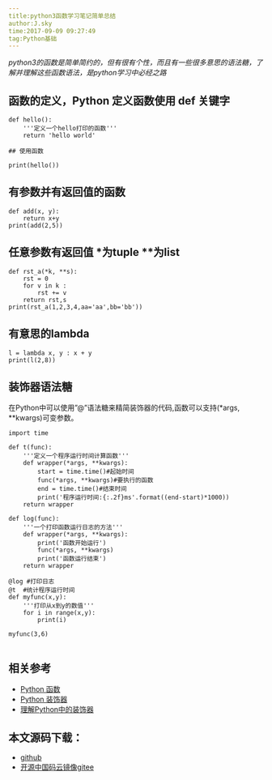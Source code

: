 ```yaml
---
title:python3函数学习笔记简单总结
author:J.sky
time:2017-09-09 09:27:49
tag:Python基础
---
```


_python3的函数是简单简约的，但有很有个性，而且有一些很多意思的语法糖，了解并理解这些函数语法，是python学习中必经之路_

## 函数的定义，Python 定义函数使用 def 关键字

<pre><code class="python">def hello():
    '''定义一个hello打印的函数'''
    return 'hello world'

## 使用函数

print(hello())
</code></pre>

## 有参数并有返回值的函数

<pre><code class="python">def add(x, y):
    return x+y
print(add(2,5))
</code></pre>


## 任意参数有返回值 *为tuple **为list

<pre><code class="python">def rst_a(*k, **s):
    rst = 0
    for v in k :
        rst += v
    return rst,s
print(rst_a(1,2,3,4,aa='aa',bb='bb'))
</code></pre>


## 有意思的lambda

    l = lambda x, y : x + y
    print(l(2,8))

## 装饰器语法糖 

在Python中可以使用”@”语法糖来精简装饰器的代码,函数可以支持(*args, **kwargs)可变参数。

<pre><code class="python">import time

def t(func):
    '''定义一个程序运行时间计算函数'''
    def wrapper(*args, **kwargs):
        start = time.time()#起始时间
        func(*args, **kwargs)#要执行的函数
        end = time.time()#结束时间
        print('程序运行时间:{:.2f}ms'.format((end-start)*1000))
    return wrapper

def log(func):
    '''一个打印函数运行日志的方法'''
    def wrapper(*args, **kwargs):
        print('函数开始运行')
        func(*args, **kwargs)
        print('函数运行结束')
    return wrapper

@log #打印日志
@t  #统计程序运行时间
def myfunc(x,y):
    '''打印从x到y的数值'''
    for i in range(x,y):
        print(i)

myfunc(3,6)

</code></pre>

## 相关参考

+ [Python 函数](https://www.liaoxuefeng.com/wiki/0014316089557264a6b348958f449949df42a6d3a2e542c000/00143167832686474803d3d2b7d4d6499cfd093dc47efcd000)
+ [Python 装饰器](http://python.jobbole.com/82344/)
+ [理解Python中的装饰器](http://www.cnblogs.com/jinjiangongzuoshi/p/5634553.html)

## 本文源码下载：

+ [github](https://github.com/bosichong/17python.com/blob/master/deftest/lambda.py)
+ [开源中国码云镜像gitee](https://gitee.com/J_Sky/17python.com/blob/master/deftest/lambda.py)